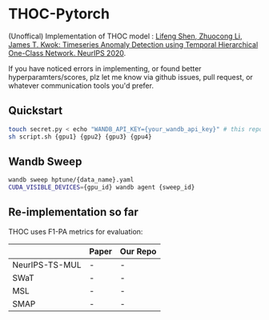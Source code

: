 # THOC-Pytorch

(Unoffical) Implementation of THOC model : [Lifeng Shen, Zhuocong Li, James T. Kwok:
Timeseries Anomaly Detection using Temporal Hierarchical One-Class Network. NeurIPS 2020](https://proceedings.neurips.cc/paper/2020/file/97e401a02082021fd24957f852e0e475-Paper.pdf).

If you have noticed errors in implementing, or found better hyperparamters/scores, plz let me know via github issues, pull request, or whatever communication tools you'd prefer.

## Quickstart

```sh
touch secret.py < echo "WANDB_API_KEY={your_wandb_api_key}" # this repo utilizes wandb.
sh script.sh {gpu1} {gpu2} {gpu3} {gpu4}
```

## Wandb Sweep
```sh
wandb sweep hptune/{data_name}.yaml
CUDA_VISIBLE_DEVICES={gpu_id} wandb agent {sweep_id}
```

## Re-implementation so far
THOC uses F1-PA metrics for evaluation: 

|                | Paper | Our Repo |
|----------------|-------|----------|
| NeurIPS-TS-MUL |   -   |    -     |
| SWaT           |   -   |    -     |
| MSL            |   -   |    -     |
| SMAP           |   -   |    -     |

